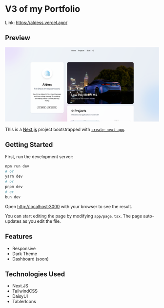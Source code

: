 # V3 of my Portfolio

Link: https://aldess.vercel.app/

## Preview

![Portfolio preview image](https://raw.githubusercontent.com/AldessScratch/Portfolio-v3/refs/heads/main/public/Website-v3/portfolio.png)

This is a [Next.js](https://nextjs.org) project bootstrapped with [`create-next-app`](https://nextjs.org/docs/app/api-reference/cli/create-next-app).

## Getting Started

First, run the development server:

```bash
npm run dev
# or
yarn dev
# or
pnpm dev
# or
bun dev
```

Open [http://localhost:3000](http://localhost:3000) with your browser to see the result.

You can start editing the page by modifying `app/page.tsx`. The page auto-updates as you edit the file.

## Features

- Responsive
- Dark Theme
- Dashboard (soon)

## Technologies Used

- Next.JS
- TailwindCSS
- DaisyUI
- TablerIcons